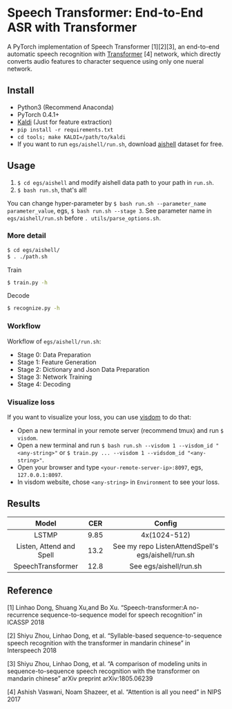 # Speech Transformer: End-to-End ASR with Transformer
A PyTorch implementation of Speech Transformer [1][2][3], an end-to-end automatic speech recognition with [Transformer](https://arxiv.org/abs/1706.03762) [4] network, which directly converts audio features to character sequence using only one nueral network.

## Install
- Python3 (Recommend Anaconda)
- PyTorch 0.4.1+
- [Kaldi](https://github.com/kaldi-asr/kaldi) (Just for feature extraction)
- `pip install -r requirements.txt`
- `cd tools; make KALDI=/path/to/kaldi`
- If you want to run `egs/aishell/run.sh`, download [aishell](http://www.openslr.org/33/) dataset for free.

## Usage
1. `$ cd egs/aishell` and modify aishell data path to your path in `run.sh`.
2. `$ bash run.sh`, that's all!

You can change hyper-parameter by `$ bash run.sh --parameter_name parameter_value`, egs, `$ bash run.sh --stage 3`. See parameter name in `egs/aishell/run.sh` before `. utils/parse_options.sh`.
### More detail
```bash
$ cd egs/aishell/
$ . ./path.sh
```
Train
```bash
$ train.py -h
```
Decode
```bash
$ recognize.py -h
```
### Workflow
Workflow of `egs/aishell/run.sh`:
- Stage 0: Data Preparation
- Stage 1: Feature Generation
- Stage 2: Dictionary and Json Data Preparation
- Stage 3: Network Training
- Stage 4: Decoding
### Visualize loss
If you want to visualize your loss, you can use [visdom](https://github.com/facebookresearch/visdom) to do that:
- Open a new terminal in your remote server (recommend tmux) and run `$ visdom`.
- Open a new terminal and run `$ bash run.sh --visdom 1 --visdom_id "<any-string>"` or `$ train.py ... --visdom 1 --vidsdom_id "<any-string>"`.
- Open your browser and type `<your-remote-server-ip>:8097`, egs, `127.0.0.1:8097`.
- In visdom website, chose `<any-string>` in `Environment` to see your loss.

## Results
| Model | CER | Config |
| :---: | :-: | :----: |
| LSTMP | 9.85| 4x(1024-512) |
| Listen, Attend and Spell | 13.2 | See my repo ListenAttendSpell's egs/aishell/run.sh |
| SpeechTransformer | 12.8 | See egs/aishell/run.sh |

## Reference
[1] Linhao Dong, Shuang Xu,and Bo Xu. “Speech-transformer:A no-recurrence sequence-to-sequence model for speech recognition” in ICASSP 2018

[2] Shiyu Zhou, Linhao Dong, et al. “Syllable-based sequence-to-sequence speech recognition with the transformer in mandarin chinese” in Interspeech 2018

[3] Shiyu Zhou, Linhao Dong, et al. “A comparison of modeling units in sequence-to-sequence speech recognition with the transformer on mandarin chinese” arXiv preprint arXiv:1805.06239

[4] Ashish Vaswani, Noam Shazeer, et al. “Attention is all you need” in NIPS 2017
